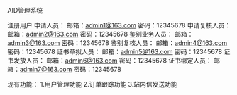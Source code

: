 AID管理系统

注册用户
申请人员：
       邮箱：admin1@163.com
       密码：12345678
申请复核人员：
           邮箱：admin2@163.com
           密码：12345678
鉴别业务人员：
           邮箱：admin3@163.com
           密码：12345678
鉴别复核人员：
           邮箱：admin4@163.com
           密码：12345678
证书草拟人员：
           邮箱：admin5@163.com
           密码：12345678
证书发放人员：
           邮箱：admin6@163.com
           密码：12345678
证书绑定人员：
           邮箱：admin7@163.com
           密码：12345678

现有功能：
1.用户管理功能
2.订单跟踪功能
3.站内信发送功能


